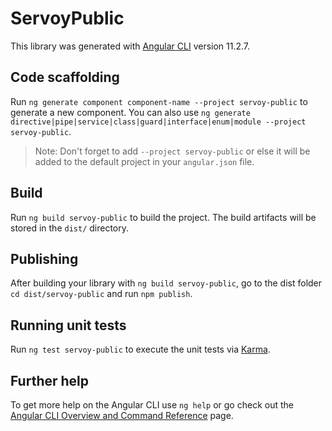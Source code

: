 # ServoyPublic

This library was generated with [Angular CLI](https://github.com/angular/angular-cli) version 11.2.7.

## Code scaffolding

Run `ng generate component component-name --project servoy-public` to generate a new component. You can also use `ng generate directive|pipe|service|class|guard|interface|enum|module --project servoy-public`.
> Note: Don't forget to add `--project servoy-public` or else it will be added to the default project in your `angular.json` file. 

## Build

Run `ng build servoy-public` to build the project. The build artifacts will be stored in the `dist/` directory.

## Publishing

After building your library with `ng build servoy-public`, go to the dist folder `cd dist/servoy-public` and run `npm publish`.

## Running unit tests

Run `ng test servoy-public` to execute the unit tests via [Karma](https://karma-runner.github.io).

## Further help

To get more help on the Angular CLI use `ng help` or go check out the [Angular CLI Overview and Command Reference](https://angular.io/cli) page.
